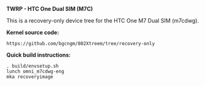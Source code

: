 **TWRP - HTC One Dual SIM (M7C)**

This is a recovery-only device tree for the HTC One M7 Dual SIM (m7cdwg).

**Kernel source code:**

    https://github.com/bgcngm/802Xtreem/tree/recovery-only

**Quick build instructions:**

    . build/envsetup.sh
    lunch omni_m7cdwg-eng
    mka recoveryimage
